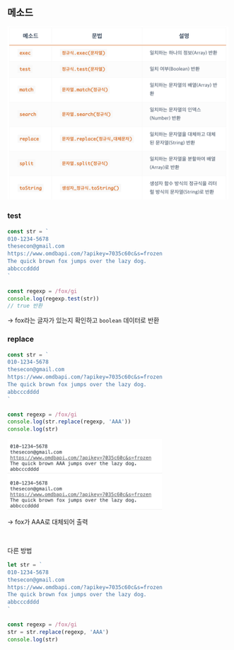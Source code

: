 ## 메소드

<img src="../images/7-3-1.png" width="500px" />

### test

```jsx
const str = `
010-1234-5678
thesecon@gmail.com
https://www.omdbapi.com/?apikey=7035c60c&s=frozen
The quick brown fox jumps over the lazy dog.
abbcccdddd
`

const regexp = /fox/gi
console.log(regexp.test(str))
// true 반환
```

→ fox라는 글자가 있는지 확인하고 `boolean` 데이터로 반환

### replace

```jsx
const str = `
010-1234-5678
thesecon@gmail.com
https://www.omdbapi.com/?apikey=7035c60c&s=frozen
The quick brown fox jumps over the lazy dog.
abbcccdddd
`

const regexp = /fox/gi
console.log(str.replace(regexp, 'AAA'))
console.log(str)
```

<img src="../images/7-3-2.png" width="350px" />

→ fox가 AAA로 대체되어 출력

<br/>

다른 방법

```jsx
let str = `
010-1234-5678
thesecon@gmail.com
https://www.omdbapi.com/?apikey=7035c60c&s=frozen
The quick brown fox jumps over the lazy dog.
abbcccdddd
`

const regexp = /fox/gi
str = str.replace(regexp, 'AAA')
console.log(str)
```